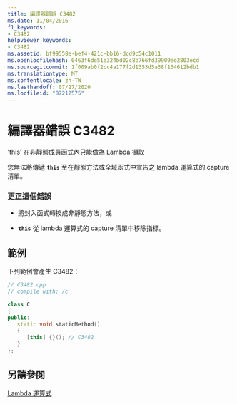 ```yaml
---
title: 編譯器錯誤 C3482
ms.date: 11/04/2016
f1_keywords:
- C3482
helpviewer_keywords:
- C3482
ms.assetid: bf99558e-bef4-421c-bb16-dcd9c54c1011
ms.openlocfilehash: 0463f6de51e324bd02c8b766fd39909ee2803ecd
ms.sourcegitcommit: 1f009ab0f2cc4a177f2d1353d5a38f164612bdb1
ms.translationtype: MT
ms.contentlocale: zh-TW
ms.lasthandoff: 07/27/2020
ms.locfileid: "87212575"
---
```

# <a name="compiler-error-c3482"></a>編譯器錯誤 C3482

'this' 在非靜態成員函式內只能做為 Lambda 擷取

您無法將傳遞 **`this`** 至在靜態方法或全域函式中宣告之 lambda 運算式的 capture 清單。

### <a name="to-correct-this-error"></a>更正這個錯誤

- 將封入函式轉換成非靜態方法，或

- **`this`** 從 lambda 運算式的 capture 清單中移除指標。

## <a name="example"></a>範例

下列範例會產生 C3482：

```cpp
// C3482.cpp
// compile with: /c

class C
{
public:
   static void staticMethod()
   {
      [this] {}(); // C3482
   }
};
```

## <a name="see-also"></a>另請參閱

[Lambda 運算式](../../cpp/lambda-expressions-in-cpp.md)

